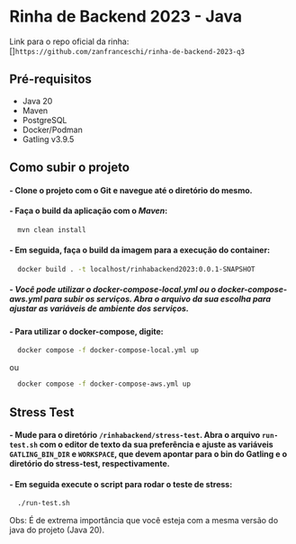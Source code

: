 
# Rinha de Backend 2023 - Java

Link para o repo oficial da rinha: []`https://github.com/zanfranceschi/rinha-de-backend-2023-q3`

## Pré-requisitos

* Java 20
* Maven
* PostgreSQL
* Docker/Podman
* Gatling v3.9.5

## Como subir o projeto

#### - Clone o projeto com o Git e navegue até o diretório do mesmo.

#### - Faça o build da aplicação com o *Maven*:

```bash
  mvn clean install
```

#### - Em seguida, faça o build da imagem para a execução do container:

```bash
  docker build . -t localhost/rinhabackend2023:0.0.1-SNAPSHOT
```

##### - Você pode utilizar o docker-compose-local.yml ou o docker-compose-aws.yml para subir os serviços. Abra o arquivo da sua escolha para ajustar as variáveis de ambiente dos serviços.

#### - Para utilizar o docker-compose, digite:

```bash
  docker compose -f docker-compose-local.yml up
```
ou 

```bash
  docker compose -f docker-compose-aws.yml up
```

## Stress Test

#### - Mude para o diretório ```/rinhabackend/stress-test```. Abra o arquivo ```run-test.sh``` com o editor de texto da sua preferência e ajuste as variáveis ```GATLING_BIN_DIR``` e ```WORKSPACE```, que devem apontar para o bin do Gatling e o diretório do stress-test, respectivamente. 

#### - Em seguida execute o script para rodar o teste de stress:

```bash
  ./run-test.sh
```

Obs: É de extrema importância que você esteja com a mesma versão do java do projeto (Java 20).